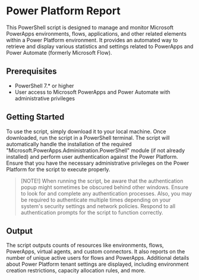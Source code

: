 # Power Platform Report

This PowerShell script is designed to manage and monitor Microsoft PowerApps environments, flows, applications, and other related elements within a Power Platform environment. It provides an automated way to retrieve and display various statistics and settings related to PowerApps and Power Automate (formerly Microsoft Flow).

## Prerequisites
- PowerShell 7.* or higher
- User access to Microsoft PowerApps and Power Automate with administrative privileges
  
## Getting Started

To use the script, simply download it to your local machine. Once downloaded, run the script in a PowerShell terminal. The script will automatically handle the installation of the required "Microsoft.PowerApps.Administration.PowerShell" module (if not already installed) and perform user authentication against the Power Platform. Ensure that you have the necessary administrative privileges on the Power Platform for the script to execute properly.

> [NOTE!]
> When running the script, be aware that the authentication popup might sometimes be obscured behind other windows. Ensure to look for and complete any authentication processes. Also, you may be required to authenticate multiple times depending on your system's security settings and network policies. Respond to all authentication prompts for the script to function correctly.



## Output
The script outputs counts of resources like environments, flows, PowerApps, virtual agents, and custom connectors. It also reports on the number of unique active users for flows and PowerApps. Additional details about Power Platform tenant settings are displayed, including environment creation restrictions, capacity allocation rules, and more.